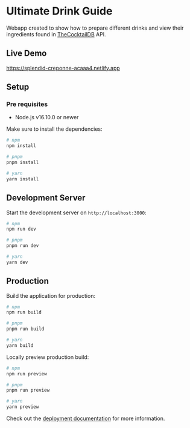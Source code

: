 # Ultimate Drink Guide

Webapp created to show how to prepare different drinks and view their ingredients found in [TheCocktailDB](https://www.thecocktaildb.com/api.php) API.

## Live Demo
https://splendid-creponne-acaaa4.netlify.app

## Setup
### Pre requisites
- Node.js v16.10.0 or newer

Make sure to install the dependencies:

```bash
# npm
npm install

# pnpm
pnpm install

# yarn
yarn install
```

## Development Server

Start the development server on `http://localhost:3000`:

```bash
# npm
npm run dev

# pnpm
pnpm run dev

# yarn
yarn dev
```

## Production

Build the application for production:

```bash
# npm
npm run build

# pnpm
pnpm run build

# yarn
yarn build
```

Locally preview production build:

```bash
# npm
npm run preview

# pnpm
pnpm run preview

# yarn
yarn preview
```

Check out the [deployment documentation](https://nuxt.com/docs/getting-started/deployment) for more information.
